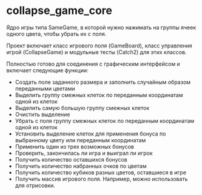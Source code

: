 # collapse_game_core

Ядро игры типа SameGame, в которой нужно нажимать на группы ячеек одного цвета, чтобы убрать их с поля.

Проект включает класс игрового поля (GameBoard), класс управления игрой (CollapseGame) и модульные тесты (Catch2) для этих классов.

Полностью готово для соединения с графическим интерфейсом и включает следующие функции:
+ Создать поле заданного размера и заполнить случайным образом переданными цветами
+ Выделить группу смежных клеток по переданным координатам одной из клеток
+ Выделить самую большую группу смежных клеток
+ Очистить выделение
+ Убрать с поля группу смежных клеток по переданным координатам одной из клеток
+ Установить выделение клеток для применения бонуса по выбранному цвету или переданным координатам
+ Применить один из трех возможных бонусов
+ Проверить, закончилась ли игра и выиграл ли игрок
+ Получить количество оставшихся бонусов
+ Получить количество набранных очков по цветам
+ Получить количество кубиков разных цветов, оставшиеся в игре
+ Получить массив игрового поля. Например, можно использовать для отрисовки.

